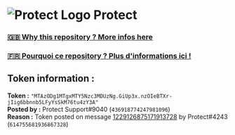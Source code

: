 # ![Protect Logo](https://i.imgur.com/5ovpCPg.png) Protect

### [🇬🇧 Why this repository ? More infos here](https://github.com/protect-github-bot/token-reset/blob/main/README.md)

### [🇫🇷 Pourquoi ce repository ? Plus d'informations ici !](https://github.com/protect-github-bot/token-reset/blob/main/FR_README.md)

## Token information :
**Token :** `"MTAzODg1MTgxMTY5Nzc3MDUzNg.GiUp3x.nzOIeBTXr-jIig6bbnnb5LFyYsSkM76tu4zY3A"`\
**Posted by :** Protect Support#9040 (`436918774247981096`)\
**Reason :** Token posted on message [1229126875171913728](https://discord.com/channels/835179952500113459/881108454226399292/1229126875171913728) by Protect#4243 (`614755681936867328`)